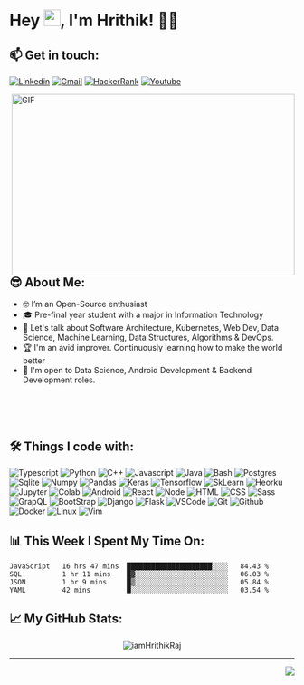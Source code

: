 # Hey <img src="https://github.com/TheDudeThatCode/TheDudeThatCode/blob/master/Assets/Hi.gif" width="29px">, I'm Hrithik! 🧑‍💻

## 📫 **Get in touch:** 

<p align="center">
 
[![Linkedin](https://img.shields.io/badge/linkedin%20-%230077B5.svg?&style=for-the-badge&logo=linkedin&logoColor=white)](https://www.linkedin.com/in/hrithik-raj-4a881a169/)
[![Gmail](https://img.shields.io/badge/gmail-D14836?&style=for-the-badge&logo=gmail&logoColor=white)](mailto:hraj2661999@gmail.com)
[![HackerRank](https://img.shields.io/badge/-Hackerrank-2EC866?style=for-the-badge&logo=HackerRank&logoColor=white)](https://www.hackerrank.com/hraj2661999)
[![Youtube](https://img.shields.io/badge/youtube-%23FF0000.svg?&style=for-the-badge&logo=youtube&logoColor=white)](https://www.youtube.com/channel/UClUEM1jVHhzFV0xnPh7B2SQ)

</p>


 <img align="right" alt="GIF" src="https://github.com/abhisheknaiidu/abhisheknaiidu/blob/master/code.gif?raw=true" width="500" height="320" />
 
 ## 😎 **About Me:**
- 🤓 I’m an Open-Source enthusiast 
- 🎓 Pre-final year student with a major in Information Technology
- 💬 Let's talk about Software Architecture, Kubernetes, Web Dev, Data Science, Machine Learning, Data Structures, Algorithms & DevOps.
- 🏆 I'm an avid improver. Continuously learning how to make the world better
- 🤩 I'm open to Data Science, Android Development & Backend Development roles.

<br /><br /><br />


## 🛠️ **Things I code with:**
![Typescript](https://img.shields.io/badge/typescript%20-%230db7ed.svg?&style=for-the-badge&logo=typescript&logoColor=white)
![Python](https://img.shields.io/badge/python%20-%2314354C.svg?&style=for-the-badge&logo=python&logoColor=white)
![C++](https://img.shields.io/badge/c++%20-%2300599C.svg?&style=for-the-badge&logo=c%2B%2B&ogoColor=white)
![Javascript](https://img.shields.io/badge/javascript%20-%23323330.svg?&style=for-the-badge&logo=javascript&logoColor=%23F7DF1E)
![Java](https://img.shields.io/badge/java%20-%23323330.svg?&style=for-the-badge&logo=java&logoColor=%23F7DF1E)
![Bash](https://img.shields.io/badge/bash%20-%23323330.svg?&style=for-the-badge&logo=bash&logoColor=%23F7DF1E)
![Postgres](https://img.shields.io/badge/postgres-%23316192.svg?&style=for-the-badge&logo=postgresql&logoColor=white)
![Sqlite](https://img.shields.io/badge/sqlite-%2307405e.svg?&style=for-the-badge&logo=sqlite&logoColor=white)
![Numpy](https://img.shields.io/badge/numpy%20-%23013243.svg?&style=for-the-badge&logo=numpy&logoColor=white)
![Pandas](https://img.shields.io/badge/pandas%20-%23150458.svg?&style=for-the-badge&logo=pandas&logoColor=white)
![Keras](https://img.shields.io/badge/Keras%20-%23D00000.svg?&style=for-the-badge&logo=Keras&logoColor=white)
![Tensorflow](https://img.shields.io/badge/TensorFlow%20-%23430098.svg?&style=for-the-badge&logo=TensorFlow&logoColor=white)
![SkLearn](https://img.shields.io/badge/SkLearn%20-%23E34F26.svg?&style=for-the-badge&logo=scikit%20learn&logoColor=white)
![Heorku](https://img.shields.io/badge/heroku%20-%23430098.svg?&style=for-the-badge&logo=heroku&logoColor=white)
![Jupyter](https://img.shields.io/badge/Jupyter%20-%23F37626.svg?&style=for-the-badge&logo=Jupyter&logoColor=white)
![Colab](https://img.shields.io/badge/Colab%20-%2320232a.svg?&style=for-the-badge&logo=google&logoColor=white)
![Android](https://img.shields.io/badge/Android%20-%2320232a.svg?&style=for-the-badge&logo=android&logoColor=white)
![React](https://img.shields.io/badge/React%20-%2320232a.svg?&style=for-the-badge&logo=react&logoColor=white)
![Node](https://img.shields.io/badge/node%20-%2314354C.svg?&style=for-the-badge&logo=node&logoColor=white)
![HTML](https://img.shields.io/badge/html%20-%23E34F26.svg?&style=for-the-badge&logo=html5&logoColor=white)
![CSS](https://img.shields.io/badge/css%20-%231572B6.svg?&style=for-the-badge&logo=css3&logoColor=white)
![Sass](https://img.shields.io/badge/-sass%20-%23121011?style=for-the-badge&logo=sass)
![GrapQL](https://img.shields.io/badge/-graphql-772953?style=for-the-badge&logo=graphql)
![BootStrap](https://img.shields.io/badge/bootstrap%20-%23563D7C.svg?&style=for-the-badge&logo=bootstrap&logoColor=white)
![Django](https://img.shields.io/badge/django%20-%23092E20.svg?&style=for-the-badge&logo=django&logoColor=white)
![Flask](https://img.shields.io/badge/Flask%20-%2307405e.svg?&style=for-the-badge&logo=flask&logoColor=white)
![VSCode](https://img.shields.io/badge/-vscode-00a8e8?style=for-the-badge&logo=visual-studio-code)
![Git](https://img.shields.io/badge/git%20-%23F05033.svg?&style=for-the-badge&logo=git&logoColor=white)
![Github](https://img.shields.io/badge/github%20-%23121011.svg?&style=for-the-badge&logo=github&logoColor=white)
![Docker](https://img.shields.io/badge/docker%20-%230db7ed.svg?&style=for-the-badge&logo=docker&logoColor=white)
![Linux](https://img.shields.io/badge/-linux-772953?style=for-the-badge&logo=linux)
![Vim](https://img.shields.io/badge/-vim%20-%23092E20?style=for-the-badge&logo=vim)



## 📊 **This Week I Spent My Time On:**

<!--START_SECTION:waka-->
```text
JavaScript   16 hrs 47 mins  █████████████████████░░░░   84.43 % 
SQL          1 hr 11 mins    █▓░░░░░░░░░░░░░░░░░░░░░░░   06.03 % 
JSON         1 hr 9 mins     █▒░░░░░░░░░░░░░░░░░░░░░░░   05.84 % 
YAML         42 mins         █░░░░░░░░░░░░░░░░░░░░░░░░   03.54 % 
```
<!--END_SECTION:waka-->


## 📈 **My GitHub Stats:**

<p align="center"> <img src="https://github-readme-stats.vercel.app/api?username=iamHrithikRaj&show_icons=true&theme=gotham" alt="iamHrithikRaj" />
<!-- [![Top Langs](https://github-readme-stats-axpwmfcg3.vercel.app/api/top-langs/?username=iamHrithikRaj&layout=compact)](https://github.com/iamHrithikRaj/github-readme-stats)
 -->
<br />


 
 <!--Footer-->
<hr>
<img align="right" src="https://img.shields.io/badge/Made%20with-Markdown-1f425f.svg?style=for-the-badge">
